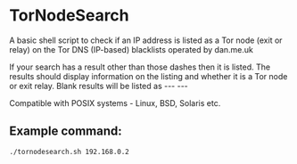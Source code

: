 # TorNodeSearch

A basic shell script to check if an IP address is listed as a Tor node (exit or relay)
on the Tor DNS (IP-based) blacklists operated by dan.me.uk

If your search has a result other than those dashes then it is listed. The results should display information on the listing and whether it is a Tor node or exit relay. Blank results will be listed as --- ---

Compatible with POSIX systems - Linux, BSD, Solaris etc.

## Example command: 
`./tornodesearch.sh 192.168.0.2`
